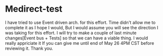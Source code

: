 # Medirect-test
I have tried to use Event driven arch. for this effort. Time didn't allow me to complete it as I hope I would, But I would assume you will see the direction I was taking
for this effort. I will try to make a couple of last minute changes[Event bus + Tests] so that we can have a viable thing.
I would really appriciate it If you can give me until end of May 26 4PM CST before reviewing it. Thank you.
